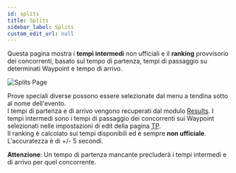 ```yaml
---
id: splits
title: Splits 
sidebar_label: Splits
custom_edit_url: null
---
```

Questa pagina mostra i **tempi intermedi** non ufficiali e il **ranking** provvisorio dei concorrenti, basato sul tempo di partenza, tempi di passaggio su determinati Waypoint e tempo di arrivo.

![Splits Page](/img/screenshots/splits.png)

Prove speciali diverse possono essere selezionate dal menu a tendina sotto al nome dell'evento.  
I tempi di partenza e di arrivo vengono recuperati dal modulo [Results](../results/results-before). I tempi intermedi sono i tempi di passaggio dei concorrenti sui Waypoint selezionati nelle impostazioni di edit della pagina [TP](../tracking/tp).  
Il ranking è calcolato sui tempi disponibili ed è sempre **non ufficiale**. L'accuratezza è di +/- 5 secondi.  

**Attenzione**: Un tempo di partenza mancante precluderà i tempi intermedi e di arrivo per quel concorrente.
